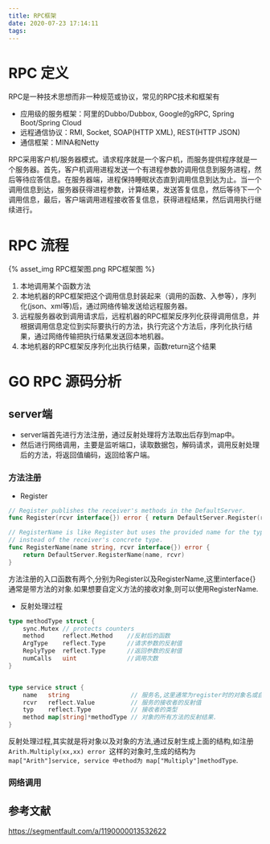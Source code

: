 ```yaml
---
title: RPC框架
date: 2020-07-23 17:14:11
tags:
---
```


# RPC 定义

RPC是一种技术思想而非一种规范或协议，常见的RPC技术和框架有
* 应用级的服务框架：阿里的Dubbo/Dubbox, Google的gRPC, Spring Boot/Spring Cloud
* 远程通信协议：RMI, Socket, SOAP(HTTP XML), REST(HTTP JSON)
* 通信框架：MINA和Netty

RPC采用客户机/服务器模式。请求程序就是一个客户机，而服务提供程序就是一个服务器。首先，客户机调用进程发送一个有进程参数的调用信息到服务进程，然后等待应答信息。在服务器端，进程保持睡眠状态直到调用信息到达为止。当一个调用信息到达，服务器获得进程参数，计算结果，发送答复信息，然后等待下一个调用信息，最后，客户端调用进程接收答复信息，获得进程结果，然后调用执行继续进行。

# RPC 流程
{% asset_img RPC框架图.png RPC框架图 %}
1. 本地调用某个函数方法
2. 本地机器的RPC框架把这个调用信息封装起来（调用的函数、入参等），序列化(json、xml等)后，通过网络传输发送给远程服务器。
3. 远程服务器收到调用请求后，远程机器的RPC框架反序列化获得调用信息，并根据调用信息定位到实际要执行的方法，执行完这个方法后，序列化执行结果，通过网络传输把执行结果发送回本地机器。
4. 本地机器的RPC框架反序列化出执行结果，函数return这个结果

# GO RPC 源码分析
## server端
* server端首先进行方法注册，通过反射处理将方法取出后存到map中。
* 然后进行网络调用，主要是监听端口，读取数据包，解码请求，调用反射处理后的方法，将返回值编码，返回给客户端。
### 方法注册

* Register

```go
// Register publishes the receiver's methods in the DefaultServer.
func Register(rcvr interface{}) error { return DefaultServer.Register(rcvr) }

// RegisterName is like Register but uses the provided name for the type
// instead of the receiver's concrete type.
func RegisterName(name string, rcvr interface{}) error {
	return DefaultServer.RegisterName(name, rcvr)
}
```
方法注册的入口函数有两个,分别为Register以及RegisterName,这里interface{}通常是带方法的对象.如果想要自定义方法的接收对象,则可以使用RegisterName.

* 反射处理过程
```go
type methodType struct {
    sync.Mutex // protects counters
    method     reflect.Method    //反射后的函数
    ArgType    reflect.Type      //请求参数的反射值
    ReplyType  reflect.Type      //返回参数的反射值
    numCalls   uint              //调用次数
}


type service struct {
    name   string                 // 服务名,这里通常为register时的对象名或自定义对象名
    rcvr   reflect.Value          // 服务的接收者的反射值
    typ    reflect.Type           // 接收者的类型
    method map[string]*methodType // 对象的所有方法的反射结果.
}
```
反射处理过程,其实就是将对象以及对象的方法,通过反射生成上面的结构,如注册```Arith.Multiply(xx,xx) error ```这样的对象时,生成的结构为``` map["Arith"]service, service 中ethod为 map["Multiply"]methodType```.



### 网络调用

## 参考文献
https://segmentfault.com/a/1190000013532622